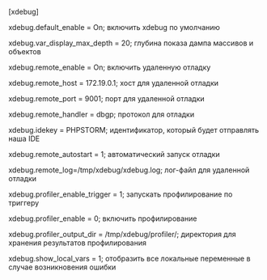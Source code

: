 [xdebug]

xdebug.default_enable = On; включить xdebug по умолчанию

xdebug.var_display_max_depth = 20; глубина показа дампа массивов и объектов

xdebug.remote_enable = On; включить удаленную отладку

xdebug.remote_host = 172.19.0.1; хост для удаленной отладки

xdebug.remote_port = 9001; порт для удаленной отладки

xdebug.remote_handler = dbgp; протокол для отладки

xdebug.idekey = PHPSTORM; идентификатор, который будет отправлять наша IDE

xdebug.remote_autostart = 1; автоматический запуск отладки

xdebug.remote_log=/tmp/xdebug/xdebug.log; лог-файл для удаленной отладки

xdebug.profiler_enable_trigger = 1; запускать профилирование по триггеру

xdebug.profiler_enable = 0; включить профилирование

xdebug.profiler_output_dir = /tmp/xdebug/profiler/; директория для хранения результатов профилирования

xdebug.show_local_vars = 1; отобразить все локальные переменные в случае возникновения ошибки
